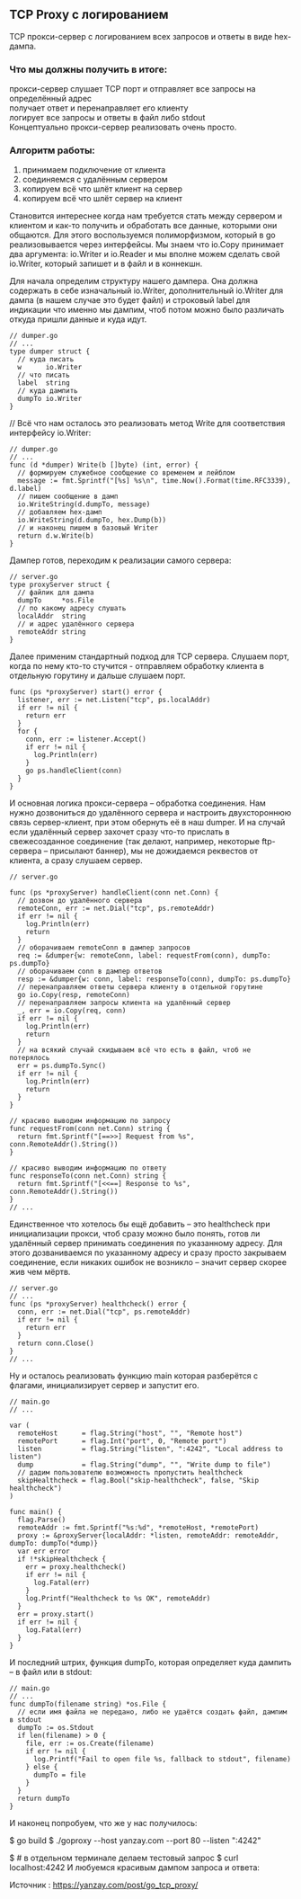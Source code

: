 ## TCP Proxy с логированием


TCP прокси-сервер c логированием всех запросов и ответы в виде hex-дампа.

### Что мы должны получить в итоге:

прокси-сервер слушает TCP порт и отправляет все запросы на определённый адрес   
получает ответ и перенаправляет его клиенту   
логирует все запросы и ответы в файл либо stdout   
Концептуально прокси-сервер реализовать очень просто. 

### Алгоритм работы:

1. принимаем подключение от клиента
2. соединяемся с удалённым сервером
3. копируем всё что шлёт клиент на сервер
4. копируем всё что шлёт сервер на клиент

Становится интереснее когда нам требуется стать между сервером и клиентом и 
как-то получить и обработать все данные, которыми они общаются. Для этого воспользуемся полиморфизмом, 
который в go реализовывается через интерфейсы. 
Мы знаем что io.Copy принимает два аргумента: io.Writer и io.Reader и мы вполне можем сделать свой io.Writer, 
который запишет и в файл и в коннекшн.

Для начала определим структуру нашего дампера. 
Она должна содержать в себе изначальный io.Writer, дополнительный io.Writer для дампа 
(в нашем случае это будет файл) и строковый label для индикации что именно мы дампим, 
чтоб потом можно было различать откуда пришли данные и куда идут.

```golang
// dumper.go
// ...
type dumper struct {
  // куда писать
  w      io.Writer
  // что писать
  label  string
  // куда дампить
  dumpTo io.Writer
}
```

//
Всё что нам осталось это реализовать метод Write для соответствия интерфейсу io.Writer:

```golang
// dumper.go
// ...
func (d *dumper) Write(b []byte) (int, error) {
  // формируем служебное сообщение со временем и лейблом
  message := fmt.Sprintf("[%s] %s\n", time.Now().Format(time.RFC3339), d.label)
  // пишем сообщение в дамп
  io.WriteString(d.dumpTo, message)
  // добавляем hex-дамп
  io.WriteString(d.dumpTo, hex.Dump(b))
  // и наконец пишем в базовый Writer
  return d.w.Write(b)
}
```

Дампер готов, переходим к реализации самого сервера:

```golang
// server.go
type proxyServer struct {
  // файлик для дампа
  dumpTo     *os.File
  // по какому адресу слушать
  localAddr  string
  // и адрес удалённого сервера
  remoteAddr string
}
```

Далее применим стандартный подход для TCP сервера. Слушаем порт, когда по нему кто-то стучится - отправляем обработку клиента в отдельную горутину и дальше слушаем порт.


```golang
func (ps *proxyServer) start() error {
  listener, err := net.Listen("tcp", ps.localAddr)
  if err != nil {
    return err
  }
  for {
    conn, err := listener.Accept()
    if err != nil {
      log.Println(err)
    }
    go ps.handleClient(conn)
  }
}
```

И основная логика прокси-сервера – обработка соединения. Нам нужно дозвониться до удалённого сервера и настроить двухстороннюю связь сервер-клиент, при этом обернуть её в наш dumper.
И на случай если удалённый сервер захочет сразу что-то прислать в свежесозданное соединение (так делают, например, некоторые ftp-сервера – присылают баннер), мы не дожидаемся реквестов от клиента, а сразу слушаем сервер.

```golang
// server.go

func (ps *proxyServer) handleClient(conn net.Conn) {
  // дозвон до удалённого сервера
  remoteConn, err := net.Dial("tcp", ps.remoteAddr)
  if err != nil {
    log.Println(err)
    return
  }
  // оборачиваем remoteConn в дампер запросов
  req := &dumper{w: remoteConn, label: requestFrom(conn), dumpTo: ps.dumpTo}
  // оборачиваем conn в дампер ответов
  resp := &dumper{w: conn, label: responseTo(conn), dumpTo: ps.dumpTo}
  // перенаправляем ответы сервера клиенту в отдельной горутине
  go io.Copy(resp, remoteConn)
  // перенаправляем запросы клиента на удалённый сервер
  _, err = io.Copy(req, conn)
  if err != nil {
    log.Println(err)
    return
  }
  // на всякий случай скидываем всё что есть в файл, чтоб не потерялось
  err = ps.dumpTo.Sync()
  if err != nil {
    log.Println(err)
    return
  }
}

// красиво выводим информацию по запросу
func requestFrom(conn net.Conn) string {
  return fmt.Sprintf("[==>>] Request from %s", conn.RemoteAddr().String())
}

// красиво выводим информацию по ответу
func responseTo(conn net.Conn) string {
  return fmt.Sprintf("[<<==] Response to %s", conn.RemoteAddr().String())
}
// ...
```

Единственное что хотелось бы ещё добавить – это healthcheck при инициализации прокси, чтоб сразу можно было понять, готов ли удалённый сервер принимать соединения по указанному адресу. Для этого дозваниваемся по указанному адресу и сразу просто закрываем соединение, если никаких ошибок не возникло – значит сервер скорее жив чем мёртв.

```golang
// server.go
// ...
func (ps *proxyServer) healthcheck() error {
  conn, err := net.Dial("tcp", ps.remoteAddr)
  if err != nil {
    return err
  }
  return conn.Close()
}
// ...
```


Ну и осталось реализовать функцию main которая разберётся с флагами, инициализирует сервер и запустит его.

```golang
// main.go
// ...

var (
  remoteHost      = flag.String("host", "", "Remote host")
  remotePort      = flag.Int("port", 0, "Remote port")
  listen          = flag.String("listen", ":4242", "Local address to listen")
  dump            = flag.String("dump", "", "Write dump to file")
  // дадим пользователю возможность пропустить healthcheck
  skipHealthcheck = flag.Bool("skip-healthcheck", false, "Skip healthcheck")
)

func main() {
  flag.Parse()
  remoteAddr := fmt.Sprintf("%s:%d", *remoteHost, *remotePort)
  proxy := &proxyServer{localAddr: *listen, remoteAddr: remoteAddr, dumpTo: dumpTo(*dump)}
  var err error
  if !*skipHealthcheck {
    err = proxy.healthcheck()
    if err != nil {
      log.Fatal(err)
    }
    log.Printf("Healthcheck to %s OK", remoteAddr)
  }
  err = proxy.start()
  if err != nil {
    log.Fatal(err)
  }
}
```

И последний штрих, функция dumpTo, которая определяет куда дампить – в файл или в stdout:

```golang
// main.go
// ...
func dumpTo(filename string) *os.File {
  // если имя файла не передано, либо не удаётся создать файл, дампим в stdout
  dumpTo := os.Stdout
  if len(filename) > 0 {
    file, err := os.Create(filename)
    if err != nil {
      log.Printf("Fail to open file %s, fallback to stdout", filename)
    } else {
      dumpTo = file
    }
  }
  return dumpTo
}
```

И наконец попробуем, что же у нас получилось:

$ go build
$ ./goproxy --host yanzay.com --port 80 --listen ":4242"

$ # в отдельном терминале делаем тестовый запрос
$ curl localhost:4242
И любуемся красивым дампом запроса и ответа:


Источник :
https://yanzay.com/post/go_tcp_proxy/
